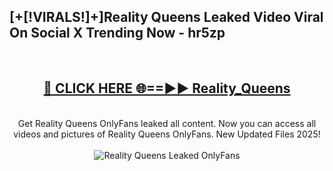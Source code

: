 <h2>[+[!VIRALS!]+]Reality Queens Leaked Video Viral On Social X Trending Now - hr5zp</h2>
<br>
<div align="center">
<h2><a href="https://libra.edu.pl?Reality_Queens" rel="nofollow">🔴 CLICK HERE 🌐==►► Reality_Queens</a></h2>
<br>
Get Reality Queens OnlyFans leaked all content. Now you can access all videos and pictures of Reality Queens OnlyFans. New Updated Files 2025!
<br>
<br>
<a href="https://libra.edu.pl?Reality_Queens" rel="nofollow" data-target="animated-image.originalLink"><img src="https://i.ibb.co.com/WyWwxjT/player-gif2.gif" alt="Reality Queens Leaked OnlyFans" style="max-width: 100%; display: inline-block;" data-target="animated-image.originalImage"></a>
</div>
<br>